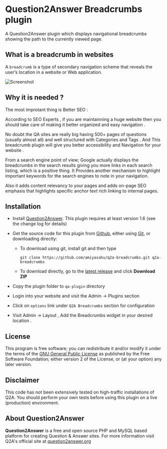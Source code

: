 # Question2Answer Breadcrumbs plugin

A Question2Answer plugin which displays navigational breadcrumbs showing the path to the currently viewed page.

## What is a breadcrumb in websites

A `breadcrumb` is a type of secondary navigation scheme that reveals the user’s location in a website or Web application.

![Screenshot](/blob/gh-pages/breadcrumb-preview.png?raw=true "Breadcrumb screenshot")

## Why it is needed ?

The most improtant thing is Better SEO : 
 
According to SEO Experts , if you are maintainning a huge website then you should take care of making it better organized and easy navigation .

No doubt the QA sites are really big having 500+ pages of questions (usually almost all) and well structured with Categories and Tags . And This breadcrumb plugin will give you better accessibility and Navigation for your website . 
 
From a search engine point of view; Google actually displays the breadcrumbs in the search results giving you more links in each search listing, which is a positive thing. It Provides another mechanism to highlight important keywords for the search engines to note in your navigation.
 
Also it adds content relevancy to your pages and adds on-page SEO emphasis that highlights specific anchor text rich linking to internal pages.

## Installation

* Install [Question2Answer][]. This plugin requires at least version 1.6 (see the change log for details)
* Get the source code for this plugin from [Github][], either using [Git][], or downloading directly:

   - To download using git, install git and then type 
      
      `git clone https://github.com/amiyasahu/q2a-breadcrumbs.git q2a-breadcrumbs`
      
   - To download directly, go to the [latest release][latest release] and click **Download ZIP**

* Copy the plugin folder to `qa-plugin` directory
* Login into your website and visit the Admin -> Plugins section 
* Click on `options` link under `Q2A Breadcrumbs` section for configuration
* Visit Admin -> Layout , Add the Breadcrumbs widget in your desired location .

## License
This program is free software; you can redistribute it and/or modify it under the terms of the [GNU General Public License](https://github.com/amiyasahu/q2a-breadcrumbs/blob/master/LICENSE) as published by the Free Software Foundation; either version 2 of the License, or (at your option) any later version.

## Disclaimer
This code has not been extensively tested on high-traffic installations of Q2A. You should perform your own tests before using this plugin on a live (production) environment. 

## About Question2Answer
**Question2Answer** is a free and open source PHP and MySQL based platform for creating Question & Answer sites. For more information visit Q2A's official site at [question2answer.org](http://www.question2answer.org/)

[Question2Answer]: http://www.question2answer.org/install.php
[Git]: http://git-scm.com/
[Github]: https://github.com/amiyasahu/q2a-breadcrumbs
[latest release]: https://github.com/amiyasahu/q2a-breadcrumbs/releases/latest
